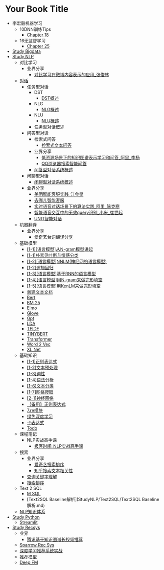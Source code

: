 # Your Book Title

- 李宏毅机器学习
  - 10DNN训练Tips
    * [Chapter 18](李宏毅机器学习/10DNN训练Tips/chapter18.md)
  - 16无监督学习
    * [Chapter 25](李宏毅机器学习/16无监督学习/chapter25.md)
- [Study Bigdata](StudyBigdata/README.md)
- [Study NLP](StudyNLP/README.md)
  - 对比学习
    - 业界分享
      * [对比学习在微博内容表示的应用_张俊林](StudyNLP/对比学习/业界分享/对比学习在微博内容表示的应用_张俊林.md)
  - [对话](StudyNLP/对话/readme.md)
    - 任务型对话
      - DST
        * [DST概述](StudyNLP/对话/任务型对话/DST/DST概述.md)
      - NLG
        * [NLG概述](StudyNLP/对话/任务型对话/NLG/NLG概述.md)
      - NLU
        * [NLU概述](StudyNLP/对话/任务型对话/NLU/NLU概述.md)
      * [任务型对话概述](StudyNLP/对话/任务型对话/任务型对话概述.md)
    - 问答型对话
      - 检索式问答
        * [检索式文本问答](StudyNLP/对话/问答型对话/检索式问答/检索式文本问答.md)
      - 业界分享
        * [低资源场景下的知识图谱表示学习和问答_阿里_李杨](StudyNLP/对话/问答型对话/业界分享/低资源场景下的知识图谱表示学习和问答_阿里_李杨.md)
        * [QQ浏览器搜索智能问答](StudyNLP/对话/问答型对话/业界分享/QQ浏览器搜索智能问答.md)
      * [问答型对话系统概述](StudyNLP/对话/问答型对话/问答型对话系统概述.md)
    - 闲聊型对话
      * [闲聊型对话系统概述](StudyNLP/对话/闲聊型对话/闲聊型对话系统概述.md)
    - 业界分享
      * [美团智能客服实践_江会星](StudyNLP/对话/业界分享/美团智能客服实践_江会星.md)
      * [去哪儿智能客服](StudyNLP/对话/业界分享/去哪儿智能客服.md)
      * [实时语音对话场景下的算法实践_阿里_陈克寒](StudyNLP/对话/业界分享/实时语音对话场景下的算法实践_阿里_陈克寒.md)
      * [智能语音交互中的无效query识别_小米_崔世起](StudyNLP/对话/业界分享/智能语音交互中的无效query识别_小米_崔世起.md)
      * [UNIT智能对话](StudyNLP/对话/业界分享/UNIT智能对话.md)
  - 机器翻译
    - 业界分享
      * [爱奇艺台词翻译分享](StudyNLP/机器翻译/业界分享/爱奇艺台词翻译分享.md)
  - 基础模型
    * [[1-1][语言模型]从N-gram模型讲起](StudyNLP/基础模型/[1-1][语言模型]从N-gram模型讲起.md)
    * [[1-1]朴素贝叶斯与情感分类](StudyNLP/基础模型/[1-1]朴素贝叶斯与情感分类.md)
    * [[1-2][语言模型]NNLM(神经网络语言模型)](StudyNLP/基础模型/[1-2][语言模型]NNLM(神经网络语言模型).md)
    * [[1-2]逻辑回归](StudyNLP/基础模型/[1-2]逻辑回归.md)
    * [[1-3][语言模型]基于RNN的语言模型](StudyNLP/基础模型/[1-3][语言模型]基于RNN的语言模型.md)
    * [[1-4][语言模型]用N-gram来做完形填空](StudyNLP/基础模型/[1-4][语言模型]用N-gram来做完形填空.md)
    * [[1-5][语言模型]用KenLM来做完形填空](StudyNLP/基础模型/[1-5][语言模型]用KenLM来做完形填空.md)
    * [新建文本文档](StudyNLP/基础模型/新建文本文档.md)
    * [Bert](StudyNLP/基础模型/bert.md)
    * [BM 25](StudyNLP/基础模型/BM25.md)
    * [Elmo](StudyNLP/基础模型/elmo.md)
    * [Glove](StudyNLP/基础模型/glove.md)
    * [Gpt](StudyNLP/基础模型/gpt.md)
    * [LDA](StudyNLP/基础模型/LDA.md)
    * [TFIDF](StudyNLP/基础模型/TFIDF.md)
    * [TINYBERT](StudyNLP/基础模型/TINYBERT.md)
    * [Transformer](StudyNLP/基础模型/transformer.md)
    * [Word 2 Vec](StudyNLP/基础模型/word2vec.md)
    * [XL Net](StudyNLP/基础模型/XLNet.md)
  - 基础知识
    * [[1-1]正则表达式](StudyNLP/基础知识/[1-1]正则表达式.md)
    * [[1-2]文本预处理](StudyNLP/基础知识/[1-2]文本预处理.md)
    * [[1-3]词性](StudyNLP/基础知识/[1-3]词性.md)
    * [[1-4]语法分析](StudyNLP/基础知识/[1-4]语法分析.md)
    * [[1-6]文本分类](StudyNLP/基础知识/[1-6]文本分类.md)
    * [[1-7]网络爬取](StudyNLP/基础知识/[1-7]网络爬取.md)
    * [[2-1]神经网络](StudyNLP/基础知识/[2-1]神经网络.md)
    * [【备用】正则表达式](StudyNLP/基础知识/【备用】正则表达式.md)
    * [7.re模块](StudyNLP/基础知识/7.re模块.md)
    * [绿色深度学习](StudyNLP/基础知识/绿色深度学习.md)
    * [子表达式](StudyNLP/基础知识/子表达式.md)
    * [Todo](StudyNLP/基础知识/todo.md)
  - 课程笔记
    - NLP实战高手课
      * [极客时间_NLP实战高手课](StudyNLP/课程笔记/NLP实战高手课/极客时间_NLP实战高手课.md)
  - 搜索
    - 业界分享
      * [爱奇艺搜索排序](StudyNLP/搜索/业界分享/爱奇艺搜索排序.md)
      * [知乎搜索文本相关性](StudyNLP/搜索/业界分享/知乎搜索文本相关性.md)
    * [查询关键字理解](StudyNLP/搜索/查询关键字理解.md)
    * [搜索排序](StudyNLP/搜索/搜索排序.md)
  - Text 2 SQL
    - [M SQL](StudyNLP/Text2SQL/M-SQL/M-SQL.md)
    * [Text2SQL Baseline解析](StudyNLP/Text2SQL/Text2SQL Baseline解析.md)
  * [NLP知识体系](StudyNLP/NLP知识体系.md)
- [Study Python](StudyPython/README.md)
  * [Streamlit](StudyPython/Streamlit.md)
- [Study Recsys](StudyRecsys/README.md)
  - 业界
    * [腾讯基于知识图谱长视频推荐](StudyRecsys/业界/腾讯基于知识图谱长视频推荐.md)
  - [Sparrow Rec Sys](StudyRecsys/SparrowRecSys/README.md)
  * [深度学习推荐系统实战](StudyRecsys/深度学习推荐系统实战.md)
  * [推荐模型](StudyRecsys/推荐模型.md)
  * [Deep FM](StudyRecsys/DeepFM.md)

